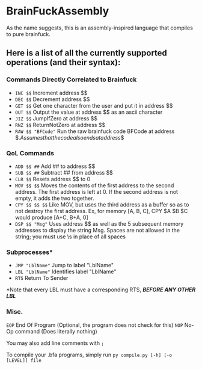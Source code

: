 # BrainFuckAssembly

As the name suggests, this is an assembly-inspired language that compiles to pure brainfuck.

## Here is a list of all the currently supported operations (and their syntax):

### Commands Directly Correlated to Brainfuck
- `INC $$`          Increment address $$
- `DEC $$`          Decrement address $$
- `GET $$`          Get one character from the user and put it in address $$
- `OUT $$`          Output the value at address $$ as an ascii character
- `JIZ $$`          JumpIfZero at address $$
- `RNZ $$`          ReturnNotZero at address $$
- `RAW $$ "BFCode"` Run the raw brainfuck code BFCode at address \$$. Assumes that the code also ends at address \$$

### QoL Commands
- `ADD $$ ##`       Add ## to address $$
- `SUB $$ ##`       Subtract ## from address $$
- `CLR $$`          Resets address $$ to 0
- `MOV $$ $$`       Moves the contents of the first address to the second address. The first address is left at 0. If the second address is not empty, it adds the two together.
- `CPY $$ $$ $$`    Like MOV, but uses the third address as a buffer so as to not destroy the first address. Ex, for memory \[A, B, C], CPY $A $B $C would produce \[A+C, B+A, 0]
- `DSP $$ "Msg"`    Uses address $$ as well as the 5 subsequent memory addresses to display the string Msg. Spaces are not allowed in the string; you must use \s in place of all spaces

### Subprocesses*
- `JMP "LblName"`   Jump to label "LblName"
- `LBL "LblName"`   Identifies label "LblName"
- `RTS`             Return To Sender

\*Note that every LBL must have a corresponding RTS, ***BEFORE ANY OTHER LBL***

### Misc.
`EOP`             End Of Program (Optional, the program does not check for this)
`NOP`             No-Op command (Does literally nothing)

You may also add line comments with `;`


To compile your .bfa programs, simply run `py compile.py [-h] [-o [LEVEL]] file`
